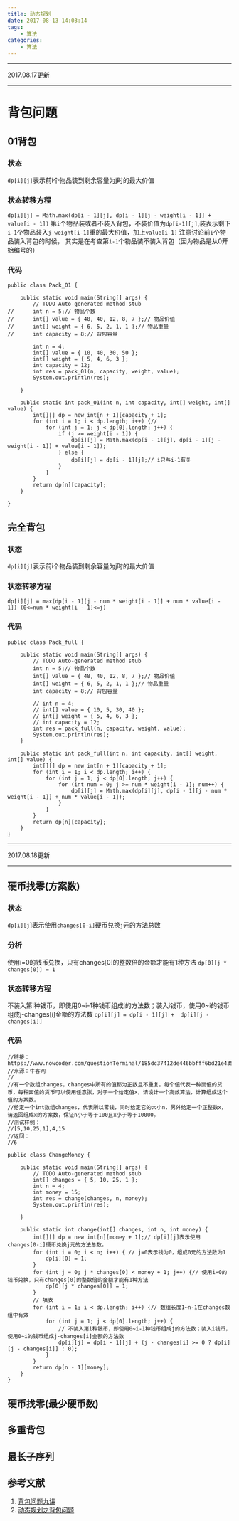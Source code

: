 ```yaml
---
title: 动态规划
date: 2017-08-13 14:03:14
tags: 
    - 算法
categories:
    - 算法
---
```


______________
2017.08.17更新
______________

# 背包问题
## 01背包
### 状态
`dp[i][j]`表示前i个物品装到剩余容量为j时的最大价值
### 状态转移方程
`dp[i][j] = Math.max(dp[i - 1][j], dp[i - 1][j - weight[i - 1]] + value[i - 1])`
第`i`个物品装或者不装入背包，不装价值为`dp[i-1][j]`,装表示剩下`i-1`个物品装入`j-weight[i-1]`重的最大价值，加上`value[i-1]`
注意讨论前`i`个物品装入背包的时候， 其实是在考查第`i-1`个物品装不装入背包（因为物品是从0开始编号的）
<!--more-->
### 代码
```
public class Pack_01 {

	public static void main(String[] args) {
		// TODO Auto-generated method stub
//		int n = 5;// 物品个数
//		int[] value = { 48, 40, 12, 8, 7 };// 物品价值
//		int[] weight = { 6, 5, 2, 1, 1 };// 物品重量
//		int capacity = 8;// 背包容量

		int n = 4;
		int[] value = { 10, 40, 30, 50 };
		int[] weight = { 5, 4, 6, 3 };
		int capacity = 12;
		int res = pack_01(n, capacity, weight, value);
		System.out.println(res);

	}

	public static int pack_01(int n, int capacity, int[] weight, int[] value) {
		int[][] dp = new int[n + 1][capacity + 1];
		for (int i = 1; i < dp.length; i++) {//
			for (int j = 1; j < dp[0].length; j++) {
				if (j >= weight[i - 1]) {
					dp[i][j] = Math.max(dp[i - 1][j], dp[i - 1][j - weight[i - 1]] + value[i - 1]);
				} else {
					dp[i][j] = dp[i - 1][j];// i只与i-1有关
				}
			}
		}
		return dp[n][capacity];
	}

}
```
## 完全背包
### 状态
`dp[i][j]`表示前i个物品装到剩余容量为j时的最大价值
### 状态转移方程
`dp[i][j] = max(dp[i - 1][j - num * weight[i - 1]] + num * value[i - 1]) (0<=num * weight[i - 1]<=j)`
### 代码
```
public class Pack_full {

	public static void main(String[] args) {
		// TODO Auto-generated method stub
		int n = 5;// 物品个数
		int[] value = { 48, 40, 12, 8, 7 };// 物品价值
		int[] weight = { 6, 5, 2, 1, 1 };// 物品重量
		int capacity = 8;// 背包容量

		// int n = 4;
		// int[] value = { 10, 5, 30, 40 };
		// int[] weight = { 5, 4, 6, 3 };
		// int capacity = 12;
		int res = pack_full(n, capacity, weight, value);
		System.out.println(res);
	}

	public static int pack_full(int n, int capacity, int[] weight, int[] value) {
		int[][] dp = new int[n + 1][capacity + 1];
		for (int i = 1; i < dp.length; i++) {
			for (int j = 1; j < dp[0].length; j++) {
				for (int num = 0; j >= num * weight[i - 1]; num++) {
					dp[i][j] = Math.max(dp[i][j], dp[i - 1][j - num * weight[i - 1]] + num * value[i - 1]);
				}
			}
		}
		return dp[n][capacity];
	}
}
```
______________
2017.08.18更新
______________

## 硬币找零(方案数)
### 状态
`dp[i][j`]表示使用`changes[0-i]`硬币兑换`j`元的方法总数
### 分析
使用i=0的钱币兑换，只有changes[0]的整数倍的金额才能有1种方法
`dp[0][j * changes[0]] = 1`
### 状态转移方程
不装入第i种钱币，即使用0~i-1种钱币组成j的方法数；装入i钱币，使用0~i的钱币组成j-changes[i]金额的方法数
`dp[i][j] = dp[i - 1][j] +  dp[i][j - changes[i]]`
### 代码
```
//链接：https://www.nowcoder.com/questionTerminal/185dc37412de446bbfff6bd21e4356ec
//来源：牛客网
//
//有一个数组changes，changes中所有的值都为正数且不重复。每个值代表一种面值的货币，每种面值的货币可以使用任意张，对于一个给定值x，请设计一个高效算法，计算组成这个值的方案数。
//给定一个int数组changes，代表所以零钱，同时给定它的大小n，另外给定一个正整数x，请返回组成x的方案数，保证n小于等于100且x小于等于10000。
//测试样例：
//[5,10,25,1],4,15
//返回：
//6

public class ChangeMoney {

	public static void main(String[] args) {
		// TODO Auto-generated method stub
		int[] changes = { 5, 10, 25, 1 };
		int n = 4;
		int money = 15;
		int res = change(changes, n, money);
		System.out.println(res);

	}

	public static int change(int[] changes, int n, int money) {
		int[][] dp = new int[n][money + 1];// dp[i][j]表示使用changes[0-i]硬币兑换j元的方法总数。
		for (int i = 0; i < n; i++) { // j=0表示钱为0，组成0元的方法数为1
			dp[i][0] = 1;
		}
		for (int j = 0; j * changes[0] < money + 1; j++) {// 使用i=0的钱币兑换，只有changes[0]的整数倍的金额才能有1种方法
			dp[0][j * changes[0]] = 1;
		}
		// 填表
		for (int i = 1; i < dp.length; i++) {// 数组长度1~n-1在changes数组中有效
			for (int j = 1; j < dp[0].length; j++) {
				// 不装入第i种钱币，即使用0~i-1种钱币组成j的方法数；装入i钱币，使用0~i的钱币组成j-changes[i]金额的方法数
				dp[i][j] = dp[i - 1][j] + (j - changes[i] >= 0 ? dp[i][j - changes[i]] : 0);
			}
		}
		return dp[n - 1][money];
	}
}
```
## 硬币找零(最少硬币数)
## 多重背包

## 最长子序列
## 参考文献
1. [背包问题九讲](http://love-oriented.com/pack/)
2. [动态规划之背包问题](http://www.hawstein.com/posts/dp-knapsack.html)
